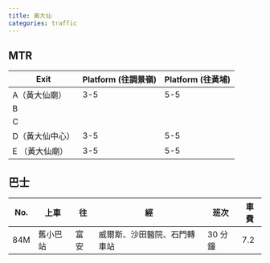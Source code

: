 ```yaml
---
title: 黃大仙
categories: traffic
---
```


## MTR

| Exit     | Platform (往調景嶺) | Platform (往黃埔) |
| -------- | --------------- | -------------- |
| A（黃大仙廟）  | 3-5             | 5-5            |
| B        |                 |                |
| C        |                 |                |
| D（黃大仙中心） | 3-5             | 5-5            |
| E （黃大仙廟） | 3-5             | 5-5            |

## 巴士

| No. | 上車     | 往   | 經                           | 班次    | 車費 |
| ------ | -------- | ---- | ---------------------------- | ------- | ---- |
| 84M    | 舊小巴站 | 富安 | 威爾斯、沙田醫院、石門轉車站 | 30 分鐘 | 7.2  |
